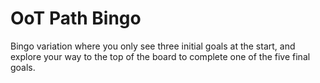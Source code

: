 # OoT Path Bingo

Bingo variation where you only see three initial goals at the start, and explore your way to the top of the board to complete one of the five final goals.

